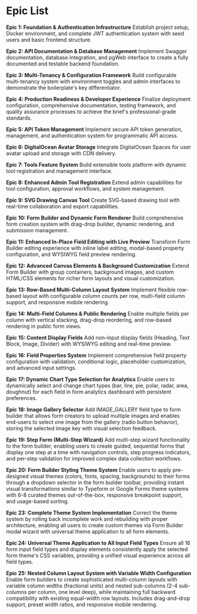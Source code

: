 # Epic List

**Epic 1: Foundation & Authentication Infrastructure** Establish project setup, Docker environment,
and complete JWT authentication system with seed users and basic frontend structure.

**Epic 2: API Documentation & Database Management** Implement Swagger documentation, database
integration, and pgWeb interface to create a fully documented and testable backend foundation.

**Epic 3: Multi-Tenancy & Configuration Framework** Build configurable multi-tenancy system with
environment toggles and admin interfaces to demonstrate the boilerplate's key differentiator.

**Epic 4: Production Readiness & Developer Experience** Finalize deployment configuration,
comprehensive documentation, testing framework, and quality assurance processes to achieve the
brief's professional-grade standards.

**Epic 5: API Token Management** Implement secure API token generation, management, and
authentication system for programmatic API access.

**Epic 6: DigitalOcean Avatar Storage** Integrate DigitalOcean Spaces for user avatar upload and
storage with CDN delivery.

**Epic 7: Tools Feature System** Build extensible tools platform with dynamic tool registration and
management interface.

**Epic 8: Enhanced Admin Tool Registration** Extend admin capabilities for tool configuration,
approval workflows, and system management.

**Epic 9: SVG Drawing Canvas Tool** Create SVG-based drawing tool with real-time collaboration and
export capabilities.

**Epic 10: Form Builder and Dynamic Form Renderer** Build comprehensive form creation system with
drag-drop builder, dynamic rendering, and submission management.

**Epic 11: Enhanced In-Place Field Editing with Live Preview** Transform Form Builder editing
experience with inline label editing, modal-based property configuration, and WYSIWYG field preview
rendering.

**Epic 12: Advanced Canvas Elements & Background Customization** Extend Form Builder with group
containers, background images, and custom HTML/CSS elements for richer form layouts and visual
customization.

**Epic 13: Row-Based Multi-Column Layout System** Implement flexible row-based layout with
configurable column counts per row, multi-field column support, and responsive mobile rendering.

**Epic 14: Multi-Field Columns & Public Rendering** Enable multiple fields per column with vertical
stacking, drag-drop reordering, and row-based rendering in public form views.

**Epic 15: Content Display Fields** Add non-input display fields (Heading, Text Block, Image,
Divider) with WYSIWYG editing and real-time preview.

**Epic 16: Field Properties System** Implement comprehensive field property configuration with
validation, conditional logic, placeholder customization, and advanced input settings.

**Epic 17: Dynamic Chart Type Selection for Analytics** Enable users to dynamically select and
change chart types (bar, line, pie, polar, radar, area, doughnut) for each field in form analytics
dashboard with persistent preferences.

**Epic 18: Image Gallery Selector** Add IMAGE_GALLERY field type to form builder that allows form
creators to upload multiple images and enables end-users to select one image from the gallery (radio
button behavior), storing the selected image key with visual selection feedback.

**Epic 19: Step Form (Multi-Step Wizard)** Add multi-step wizard functionality to the form builder,
enabling users to create guided, sequential forms that display one step at a time with navigation
controls, step progress indicators, and per-step validation for improved complex data collection
workflows.

**Epic 20: Form Builder Styling Theme System** Enable users to apply pre-designed visual themes
(colors, fonts, spacing, backgrounds) to their forms through a dropdown selector in the form builder
toolbar, providing instant visual transformations similar to Typeform or Google Forms theme systems
with 6-8 curated themes out-of-the-box, responsive breakpoint support, and usage-based sorting.

**Epic 23: Complete Theme System Implementation** Correct the theme system by rolling back
incomplete work and rebuilding with proper architecture, enabling all users to create custom themes
via Form Builder modal wizard with universal theme application to all form elements.

**Epic 24: Universal Theme Application to All Input Field Types** Ensure all 16 form input field
types and display elements consistently apply the selected form theme's CSS variables, providing a
unified visual experience across all field types.

**Epic 25: Nested Column Layout System with Variable Width Configuration** Enable form builders to
create sophisticated multi-column layouts with variable column widths (fractional units) and nested
sub-columns (2-4 sub-columns per column, one level deep), while maintaining full backward
compatibility with existing equal-width row layouts. Includes drag-and-drop support, preset width
ratios, and responsive mobile rendering.
